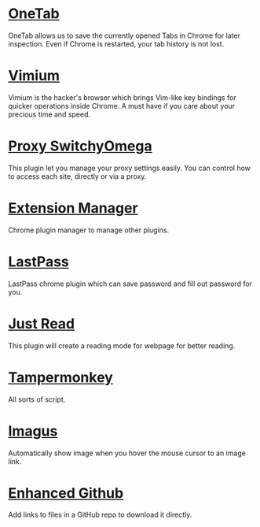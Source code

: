 # [OneTab](https://www.one-tab.com/)

OneTab allows us to save the currently opened Tabs in Chrome for later
inspection. Even if Chrome is restarted, your tab history is not lost.

# [Vimium](https://vimium.github.io/)

Vimium is the hacker's browser which brings Vim-like key bindings for quicker
operations inside Chrome. A must have if you care about your precious time and
speed.

# [Proxy SwitchyOmega](https://github.com/FelisCatus/SwitchyOmega)

This plugin let you manage your proxy settings easily. You can control how to
access each site, directly or via a proxy.

# [Extension Manager](https://chrome.google.com/webstore/detail/extension-manager/gjldcdngmdknpinoemndlidpcabkggco?utm_source=chrome-app-launcher-info-dialog)

Chrome plugin manager to manage other plugins.

# [LastPass](https://chrome.google.com/webstore/detail/lastpass-free-password-ma/hdokiejnpimakedhajhdlcegeplioahd)

LastPass chrome plugin which can save password and fill out password for you.

# [Just Read](https://github.com/ZachSaucier/Just-Read)

This plugin will create a reading mode for webpage for better reading.

# [Tampermonkey](https://tampermonkey.net/)

All sorts of script.

# [Imagus](https://chrome.google.com/webstore/detail/imagus/immpkjjlgappgfkkfieppnmlhakdmaab?hl=en)

Automatically show image when you hover the mouse cursor to an image link.

# [Enhanced Github](https://chrome.google.com/webstore/detail/enhanced-github/anlikcnbgdeidpacdbdljnabclhahhmd?hl=en)

Add links to files in a GitHub repo to download it directly.
